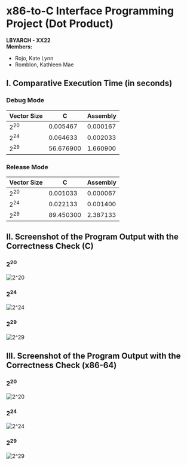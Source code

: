 # x86-to-C Interface Programming Project (Dot Product)
**LBYARCH - XX22** <br>
**Members:**
- Rojo, Kate Lynn
- Romblon, Kathleen Mae

## I. Comparative Execution Time (in seconds)

### Debug Mode
| Vector Size     |     C     | Assembly | 
| --------------- | --------- | -------- | 
| 2<sup>20</sup>  |  0.005467 | 0.000167 |
| 2<sup>24</sup>  |  0.064633 | 0.002033 |
| 2<sup>29</sup>  | 56.676900 | 1.660900 |

### Release Mode
| Vector Size     |     C     | Assembly | 
| --------------- | --------- | -------- | 
| 2<sup>20</sup>  |  0.001033 | 0.000067 |
| 2<sup>24</sup>  |  0.022133 | 0.001400 |
| 2<sup>29</sup>  | 89.450300 | 2.387133 |

## II. Screenshot of the Program Output with the Correctness Check (C)

### 2<sup>20</sup>
![2^20](https://github.com/kit-kate15/LBYARCH-x86-to-C-interface-programming-project/assets/106814132/c7bef501-8e08-4b5e-83a7-1e291b956950)

### 2<sup>24</sup>
![2^24](https://github.com/kit-kate15/LBYARCH-x86-to-C-interface-programming-project/assets/106814132/bf9bd25b-6be7-413f-b687-e92c771b6b83)

### 2<sup>29</sup>
![2^29](https://github.com/kit-kate15/LBYARCH-x86-to-C-interface-programming-project/assets/106814132/6287e99b-8a5f-4032-aa32-81e996b59d73)

## III. Screenshot of the Program Output with the Correctness Check (x86-64)

### 2<sup>20</sup>
![2^20](https://github.com/kit-kate15/LBYARCH-x86-to-C-interface-programming-project/assets/106814132/04f90bec-797e-48b8-a665-3d1ae2f5dc47)

### 2<sup>24</sup>
![2^24](https://github.com/kit-kate15/LBYARCH-x86-to-C-interface-programming-project/assets/106814132/880f408a-b6c7-4948-afd4-cda07fa3208b)

### 2<sup>29</sup>
![2^29](https://github.com/kit-kate15/LBYARCH-x86-to-C-interface-programming-project/assets/106814132/fd376aa8-4b1f-4980-893e-57da13194815)
